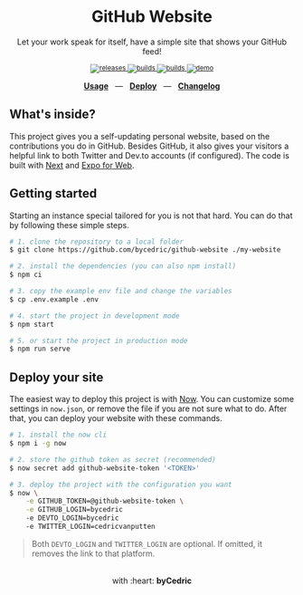 <div align="center">
    <h1>GitHub Website</h1>
    <p>Let your work speak for itself, have a simple site that shows your GitHub feed!</p>
    <sup>
        <a href="https://github.com/bycedric/github-website/releases">
            <img src="https://img.shields.io/github/release/byCedric/GitHub-Website/all.svg?style=flat-square" alt="releases" />
        </a>
        <a href="https://github.com/bycedric/github-website/actions">
            <img src="https://img.shields.io/github/workflow/status/byCedric/GitHub-Website/CI/master.svg?style=flat-square" alt="builds" />
        </a>
		<a href="https://codeclimate.com/github/byCedric/GitHub-Website">
            <img src="https://img.shields.io/codeclimate/maintainability/byCedric/GitHub-Website.svg?style=flat-square" alt="builds" />
        </a>
        <a href="https://bycedric.com">
            <img src="https://img.shields.io/badge/demo-web-lightgrey.svg?style=flat-square" alt="demo" />
        </a>
    </sup>
    <br />
    <p align="center">
        <a href="https://github.com/bycedric/github-Website#getting-started"><b>Usage</b></a>
		&nbsp;&nbsp;&mdash;&nbsp;&nbsp;
		<a href="https://github.com/bycedric/github-Website#deploy-your-site"><b>Deploy</b></a>
        &nbsp;&nbsp;&mdash;&nbsp;&nbsp;
        <a href="https://github.com/byCedric/GitHub-Website/blob/master/CHANGELOG.md"><b>Changelog</b></a>
    </p>
</div>

## What's inside?

This project gives you a self-updating personal website, based on the contributions you do in GitHub.
Besides GitHub, it also gives your visitors a helpful link to both Twitter and Dev.to accounts (if configured).
The code is built with [Next](https://github.com/zeit/next.js) and [Expo for Web](https://docs.expo.io/versions/v33.0.0/introduction/running-in-the-browser/).

## Getting started

Starting an instance special tailored for you is not that hard.
You can do that by following these simple steps.

```bash
# 1. clone the repository to a local folder
$ git clone https://github.com/bycedric/github-website ./my-website

# 2. install the dependencies (you can also npm install)
$ npm ci

# 3. copy the example env file and change the variables
$ cp .env.example .env

# 4. start the project in development mode
$ npm start

# 5. or start the project in production mode
$ npm run serve
```

## Deploy your site

The easiest way to deploy this project is with [Now](https://now.sh).
You can customize some settings in `now.json`, or remove the file if you are not sure what to do.
After that, you can deploy your website with these commands.

```bash
# 1. install the now cli
$ npm i -g now

# 2. store the github token as secret (recommended)
$ now secret add github-website-token '<TOKEN>'

# 3. deploy the project with the configuration you want
$ now \
    -e GITHUB_TOKEN=@github-website-token \
    -e GITHUB_LOGIN=bycedric
    -e DEVTO_LOGIN=bycedric
    -e TWITTER_LOGIN=cedricvanputten
```

> Both `DEVTO_LOGIN` and `TWITTER_LOGIN` are optional. If omitted, it removes the link to that platform.

<div align="center">
	<br />
	with :heart: <strong>byCedric</strong>
    <br />
</div>

